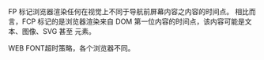 FP 标记浏览器渲染任何在视觉上不同于导航前屏幕内容之内容的时间点。 相比而言，FCP 标记的是浏览器渲染来自 DOM 第一位内容的时间点，该内容可能是文本、图像、SVG 甚至 <canvas> 元素。


WEB FONT超时策略，各个浏览器不同。